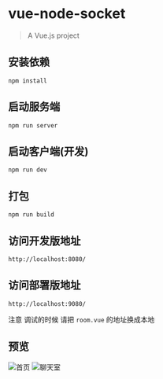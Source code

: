 # vue-node-socket

> A Vue.js project


## 安装依赖
```
npm install
```

## 启动服务端
```
npm run server
```

## 启动客户端(开发)
```
npm run dev
```

## 打包
```
npm run build
```

## 访问开发版地址
```
http://localhost:8080/
```

## 访问部署版地址
```
http://localhost:9080/
```

注意 调试的时候 请把 `room.vue` 的地址换成本地

## 预览

![首页](../doc/1.png)
![聊天室](../doc/2.png)
